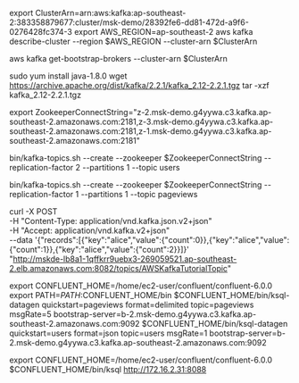 export ClusterArn=arn:aws:kafka:ap-southeast-2:383358879677:cluster/msk-demo/28392fe6-dd81-472d-a9f6-0276428fc374-3
export AWS_REGION=ap-southeast-2
aws kafka describe-cluster --region $AWS_REGION --cluster-arn $ClusterArn


aws kafka get-bootstrap-brokers --cluster-arn $ClusterArn

sudo yum install java-1.8.0
wget https://archive.apache.org/dist/kafka/2.2.1/kafka_2.12-2.2.1.tgz
tar -xzf kafka_2.12-2.2.1.tgz


export ZookeeperConnectString="z-2.msk-demo.g4yywa.c3.kafka.ap-southeast-2.amazonaws.com:2181,z-3.msk-demo.g4yywa.c3.kafka.ap-southeast-2.amazonaws.com:2181,z-1.msk-demo.g4yywa.c3.kafka.ap-southeast-2.amazonaws.com:2181"

bin/kafka-topics.sh --create --zookeeper $ZookeeperConnectString --replication-factor 2 --partitions 1 --topic users

bin/kafka-topics.sh --create --zookeeper $ZookeeperConnectString --replication-factor 1 --partitions 1 --topic pageviews


curl -X POST \
     -H "Content-Type: application/vnd.kafka.json.v2+json" \
     -H "Accept: application/vnd.kafka.v2+json" \
     --data '{"records":[{"key":"alice","value":{"count":0}},{"key":"alice","value":{"count":1}},{"key":"alice","value":{"count":2}}]}' \
     "http://mskde-lb8a1-1qffkrr9uebx3-269059521.ap-southeast-2.elb.amazonaws.com:8082/topics/AWSKafkaTutorialTopic"


export CONFLUENT_HOME=/home/ec2-user/confluent/confluent-6.0.0
export PATH=$PATH:$CONFLUENT_HOME/bin
$CONFLUENT_HOME/bin/ksql-datagen quickstart=pageviews format=delimited topic=pageviews msgRate=5 bootstrap-server=b-2.msk-demo.g4yywa.c3.kafka.ap-southeast-2.amazonaws.com:9092
$CONFLUENT_HOME/bin/ksql-datagen quickstart=users format=json topic=users msgRate=1 bootstrap-server=b-2.msk-demo.g4yywa.c3.kafka.ap-southeast-2.amazonaws.com:9092

export CONFLUENT_HOME=/home/ec2-user/confluent/confluent-6.0.0
$CONFLUENT_HOME/bin/ksql http://172.16.2.31:8088